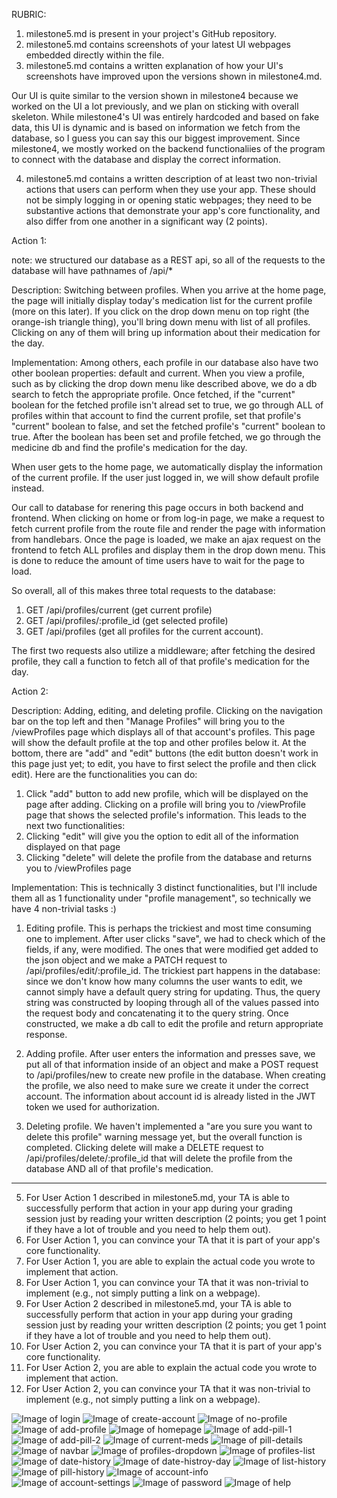 RUBRIC:

1. milestone5.md is present in your project's GitHub repository.
2. milestone5.md contains screenshots of your latest UI webpages embedded directly within the file.
3. milestone5.md contains a written explanation of how your UI's screenshots have improved upon the 
versions shown in milestone4.md.

Our UI is quite similar to the version shown in milestone4 because we worked on the UI a lot previously, and we plan on sticking with overall skeleton. While milestone4's UI was entirely hardcoded and based on fake data, this UI is dynamic and is based on information we fetch from the database, so I guess you can say this our biggest improvement. Since milestone4, we mostly worked on the backend functionaliies of the program to connect with the database and display the correct information. 

4. milestone5.md contains a written description of at least two non-trivial actions that users can perform when they use your app. These should not be simply logging in or opening static webpages; they need to be substantive actions that demonstrate your app's core functionality, and also differ from one another in a significant way (2 points).

Action 1: 

note: we structured our database as a REST api, so all of the requests to the database will have pathnames of /api/*

Description: Switching between profiles. When you arrive at the home page, the page will initially display today's medication list for the current profile (more on this later). If you click on the drop down menu on top right (the orange-ish triangle thing), you'll bring down menu with list of all profiles. Clicking on any of them will bring up information about their medication for the day. 

Implementation: Among others, each profile in our database also have two other boolean properties: default and current. When you view a profile, such as by clicking the drop down menu like described above, we do a db search to fetch the appropriate profile. Once fetched, if the "current" boolean for the fetched profile isn't alread set to true, we go through ALL of profiles within that account to find the current profile, set that profile's "current" boolean to false, and set the fetched profile's "current" boolean to true. After the boolean has been set and profile fetched, we go through the medicine db and find the profile's medication for the day.

When user gets to the home page, we automatically display the information of the current profile. If the user just logged in, we will show default profile instead.

Our call to database for renering this page occurs in both backend and frontend. When clicking on home or from log-in page, we make a request to fetch current profile from the route file and render the page with information from handlebars. Once the page is loaded, we make an ajax request on the frontend to fetch ALL profiles and display them in the drop down menu. This is done to reduce the amount of time users have to wait for the page to load.

So overall, all of this makes three total requests to the database: 
1) GET /api/profiles/current (get current profile) 
2) GET /api/profiles/:profile_id (get selected profile) 
3) GET /api/profiles (get all profiles for the current account). 

The first two requests also utilize a middleware; after fetching the desired profile, they call a function to fetch all of that profile's medication for the day. 

Action 2:

Description: Adding, editing, and deleting profile. Clicking on the navigation bar on the top left and then "Manage Profiles" will bring you to the /viewProfiles page which displays all of that account's profiles. This page will show the default profile at the top and other profiles below it. At the bottom, there are "add" and "edit" buttons (the edit button doesn't work in this page just yet; to edit, you have to first select the profile and then click edit). Here are the functionalities you can do:
1) Click "add" button to add new profile, which will be displayed on the page after adding. 
Clicking on a profile will bring you to /viewProfile page that shows the selected profile's information. This leads to the next two functionalities:
2) Clicking "edit" will give you the option to edit all of the information displayed on that page
3) Clicking "delete" will delete the profile from the database and returns you to /viewProfiles page

Implementation: This is technically 3 distinct functionalities, but I'll include them all as 1 functionality under "profile management", so technically we have 4 non-trivial tasks :)

1) Editing profile. This is perhaps the trickiest and most time consuming one to implement. After user clicks "save", we had to check which of the fields, if any, were modified. The ones that were modified get added to the json object and we make a PATCH request to /api/profiles/edit/:profile_id. The trickiest part happens in the database: since we don't know how many columns the user wants to edit, we cannot simply have a default query string for updating. Thus, the query string was constructed by looping through all of the values passed into the request body and concatenating it to the query string. Once constructed, we make a db call to edit the profile and return appropriate response.

2) Adding profile. After user enters the information and presses save, we put all of that information inside of an object and make a POST request to /api/profiles/new to create new profile in the database. When creating the profile, we also need to make sure we create it under the correct account. The information about account id is already listed in the JWT token we used for authorization.

3) Deleting profile. We haven't implemented a "are you sure you want to delete this profile" warning message yet, but the overall function is completed. Clicking delete will make a DELETE request to /api/profiles/delete/:profile_id that will delete the profile from the database AND all of that profile's medication.
____

5. For User Action 1 described in milestone5.md, your TA is able to successfully perform that action in your app during your grading session just by reading your written description (2 points; you get 1 point if they have a lot of trouble and you need to help them out).
6. For User Action 1, you can convince your TA that it is part of your app's core functionality.
7. For User Action 1, you are able to explain the actual code you wrote to implement that action.
8. For User Action 1, you can convince your TA that it was non-trivial to implement (e.g., not simply putting a link on a webpage).
9. For User Action 2 described in milestone5.md, your TA is able to successfully perform that action in your app during your grading session just by reading your written description (2 points; you get 1 point if they have a lot of trouble and you need to help them out).
10. For User Action 2, you can convince your TA that it is part of your app's core functionality.
11. For User Action 2, you are able to explain the actual code you wrote to implement that action.
12. For User Action 2, you can convince your TA that it was non-trivial to implement (e.g., not simply putting a link on a webpage).
 
![Image of login](screenshots/login.png)
![Image of create-account](screenshots/create-account.png)
![Image of no-profile](screenshots/no-profile.png)
![Image of add-profile](screenshots/add-profile.png)
![Image of homepage](screenshots/homepage.png)
![Image of add-pill-1](screenshots/add-pill-1.png)
![Image of add-pill-2](screenshots/add-pill-2.png)
![Image of current-meds](screenshots/current-meds.png)
![Image of pill-details](screenshots/pill-details.png)
![Image of navbar](screenshots/navbar.png)
![Image of profiles-dropdown](screenshots/profiles-dropdown.png)
![Image of profiles-list](screenshots/profiles-list.png)
![Image of date-history](screenshots/date-history.png)
![Image of date-histroy-day](screenshots/date-history-day.png)
![Image of list-history](screenshots/list-history.png)
![Image of pill-history](screenshots/pill-history.png)
![Image of account-info](screenshots/account-info.png)
![Image of account-settings](screenshots/account-settings.png)
![Image of password](screenshots/password.png)
![Image of help](screenshots/help.png)




